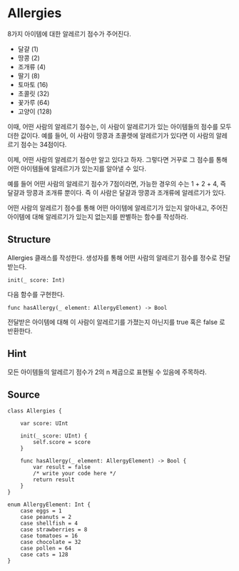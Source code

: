 # Allergies

8가지 아이템에 대한 알레르기 점수가 주어진다.

* 달걀 (1)
* 땅콩 (2)
* 조개류 (4)
* 딸기 (8)
* 토마토 (16)
* 초콜릿 (32)
* 꽃가루 (64)
* 고양이 (128)

이때, 어떤 사람의 알레르기 점수는, 이 사람이 알레르기가 있는 아이템들의 점수를 모두 더한 값이다.
예를 들어, 이 사람이 땅콩과 초콜렛에 알레르기가 있다면 이 사람의 알레르기 점수는 34점이다.

이제, 어떤 사람의 알레르기 점수만 알고 있다고 하자.
그렇다면 거꾸로 그 점수를 통해 어떤 아이템들에 알레르기가 있는지를 알아낼 수 있다.

예를 들어 어떤 사람의 알레르기 점수가 7점이라면, 가능한 경우의 수는 1 + 2 + 4, 즉 달걀과 땅콩과 조개류 뿐이다.
즉 이 사람은 달걀과 땅콩과 조개류에 알레르기가 있다.

어떤 사람의 알레르기 점수를 통해 어떤 아이템에 알레르기가 있는지 알아내고,
주어진 아이템에 대해 알레르기가 있는지 없는지를 판별하는 함수를 작성하라.

## Structure

Allergies 클래스를 작성한다. 생성자를 통해 어떤 사람의 알레르기 점수를 정수로 전달받는다.

    init(_ score: Int)

다음 함수를 구현한다.

    func hasAllergy(_ element: AllergyElement) -> Bool

전달받은 아이템에 대해 이 사람이 알레르기를 가졌는지 아닌지를 true 혹은 false 로 반환한다.

## Hint

모든 아이템들의 알레르기 점수가 2의 n 제곱으로 표현될 수 있음에 주목하라.

## Source

    class Allergies {

        var score: UInt

        init(_ score: UInt) {
            self.score = score
        }

        func hasAllergy(_ element: AllergyElement) -> Bool {
            var result = false
            /* write your code here */
            return result
        }
    }

    enum AllergyElement: Int {
        case eggs = 1
        case peanuts = 2
        case shellfish = 4
        case strawberries = 8
        case tomatoes = 16
        case chocolate = 32
        case pollen = 64
        case cats = 128
    }
